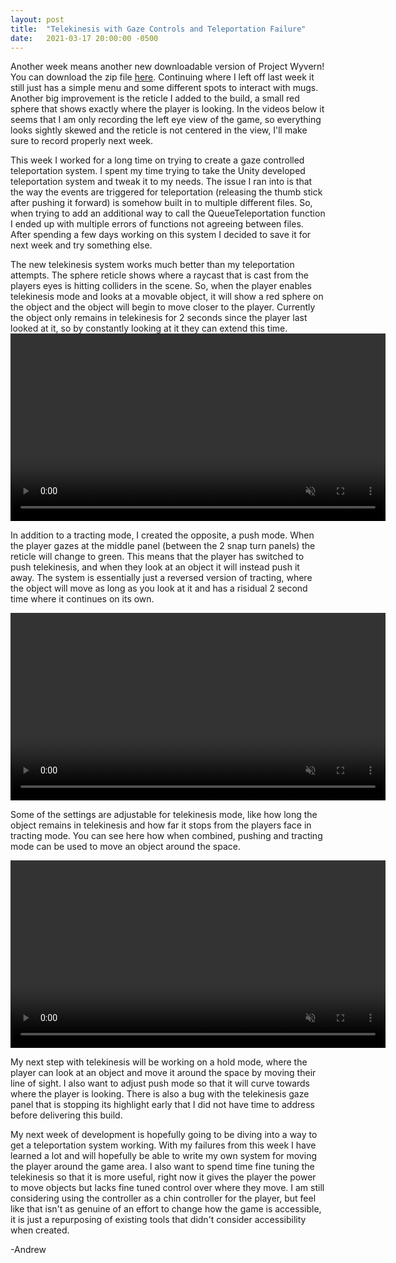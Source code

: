 ```yaml
---
layout: post
title:  "Telekinesis with Gaze Controls and Teleportation Failure"
date:   2021-03-17 20:00:00 -0500
---
```

Another week means another new downloadable version of Project Wyvern! You can download the zip file <a href="https://drive.google.com/file/d/1qIP_O8VQ7EUq9w8oxKKPQiu2q8mDnBbw/view?usp=sharing">here</a>. Continuing where I left off last week it still just has a simple menu and some different spots to interact with mugs. Another big improvement is the reticle I added to the build, a small red sphere that shows exactly where the player is looking. In the videos below it seems that I am only recording the left eye view of the game, so everything looks sightly skewed and the reticle is not centered in the view, I'll make sure to record properly next week.

This week I worked for a long time on trying to create a gaze controlled teleportation system. I spent my time trying to take the Unity developed teleportation system and tweak it to my needs. The issue I ran into is that the way the events are triggered for teleportation (releasing the thumb stick after pushing it forward) is somehow built in to multiple different files. So, when trying to add an additional way to call the QueueTeleportation function I ended up with multiple errors of functions not agreeing between files. After spending a few days working on this system I decided to save it for next week and try something else.

The new telekinesis system works much better than my teleportation attempts. The sphere reticle shows where a raycast that is cast from the players eyes is hitting colliders in the scene. So, when the player enables telekinesis mode and looks at a movable object, it will show a red sphere on the object and the object will begin to move closer to the player. Currently the object only remains in telekinesis for 2 seconds since the player last looked at it, so by constantly looking at it they can extend this time.
<video width="600" height="auto" controls muted>
    <source src="{{site.url}}/assets/3_17/pull.mp4" alt="Example of how Tracting/Pull mode is used" type="video/mp4"/>
</video>

In addition to a tracting mode, I created the opposite, a push mode. When the player gazes at the middle panel (between the 2 snap turn panels) the reticle will change to green. This means that the player has switched to push telekinesis, and when they look at an object it will instead push it away. The system is essentially just a reversed version of tracting, where the object will move as long as you look at it and has a risidual 2 second time where it continues on its own.

<video width="600" height="auto" controls muted>
    <source src="{{site.url}}/assets/3_17/push.mp4" alt="Example of how Push mode is used" type="video/mp4"/>
</video>

Some of the settings are adjustable for telekinesis mode, like how long the object remains in telekinesis and how far it stops from the players face in tracting mode. You can see here how when combined, pushing and tracting mode can be used to move an object around the space.

<video width="600" height="auto" controls muted>
    <source src="{{site.url}}/assets/3_17/pushAndPull.mp4" alt="Example of how modes can be combined" type="video/mp4"/>
</video>

My next step with telekinesis will be working on a hold mode, where the player can look at an object and move it around the space by moving their line of sight. I also want to adjust push mode so that it will curve towards where the player is looking. There is also a bug with the telekinesis gaze panel that is stopping its highlight early that I did not have time to address before delivering this build.

My next week of development is hopefully going to be diving into a way to get a teleportation system working. With my failures from this week I have learned a lot and will hopefully be able to write my own system for moving the player around the game area. I also want to spend time fine tuning the telekinesis so that it is more useful, right now it gives the player the power to move objects but lacks fine tuned control over where they move. I am still considering using the controller as a chin controller for the player, but feel like that isn't as genuine of an effort to change how the game is accessible, it is just a repurposing of existing tools that didn't consider accessibility when created.

-Andrew